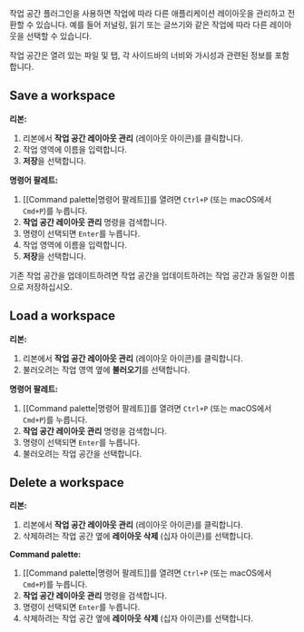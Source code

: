 작업 공간 플러그인을 사용하면 작업에 따라 다른 애플리케이션 레이아웃을 관리하고 전환할 수 있습니다. 예를 들어 저널링, 읽기 또는 글쓰기와 같은 작업에 따라 다른 레이아웃을 선택할 수 있습니다.

작업 공간은 열려 있는 파일 및 탭, 각 사이드바의 너비와 가시성과 관련된 정보를 포함합니다.

## Save a workspace

**리본:**

1. 리본에서 **작업 공간 레이아웃 관리** (레이아웃 아이콘)를 클릭합니다.
2. 작업 영역에 이름을 입력합니다.
3. **저장**을 선택합니다.

**명령어 팔레트:**

1. [[Command palette|명령어 팔레트]]를 열려면 `Ctrl+P` (또는 macOS에서 `Cmd+P`)를 누릅니다.
2. **작업 공간 레이아웃 관리** 명령을 검색합니다.
3. 명령이 선택되면 `Enter`를 누릅니다.
4. 작업 영역에 이름을 입력합니다.
5. **저장**을 선택합니다.

기존 작업 공간을 업데이트하려면 작업 공간을 업데이트하려는 작업 공간과 동일한 이름으로 저장하십시오.

## Load a workspace

**리본:**

1. 리본에서 **작업 공간 레이아웃 관리** (레이아웃 아이콘)를 클릭합니다.
2. 불러오려는 작업 영역 옆에 **불러오기**를 선택합니다.

**명령어 팔레트:**

1.  [[Command palette|명령어 팔레트]]를 열려면 `Ctrl+P` (또는 macOS에서 `Cmd+P`)를 누릅니다.
2. **작업 공간 레이아웃 관리** 명령을 검색합니다.
3. 명령이 선택되면 `Enter`를 누릅니다.
4. 불러오려는 작업 공간을 선택합니다.

## Delete a workspace

**리본:**

1. 리본에서 **작업 공간 레이아웃 관리** (레이아웃 아이콘)를 클릭합니다.
2. 삭제하려는 작업 공간 옆에 **레이아웃 삭제** (십자 아이콘)를 선택합니다.

**Command palette:**

1.  [[Command palette|명령어 팔레트]]를 열려면 `Ctrl+P` (또는 macOS에서 `Cmd+P`)를 누릅니다.
2. **작업 공간 레이아웃 관리** 명령을 검색합니다.
3. 명령이 선택되면 `Enter`를 누릅니다.
4. 삭제하려는 작업 공간 옆에 **레이아웃 삭제** (십자 아이콘)를 선택합니다.
